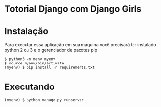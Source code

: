 # Totorial Django com Django Girls

# Instalação
Para executar essa aplicação em sua máquina você precisará ter instalado python 2 ou 3 e o gerenciador de pacotes pip
```
$ python3 -m menv myenv
$ source myenv/bin/activate
(myenv) $ pip install -r requirements.txt
``` 

# Executando
```
(myenv) $ python manage.py runserver
```
